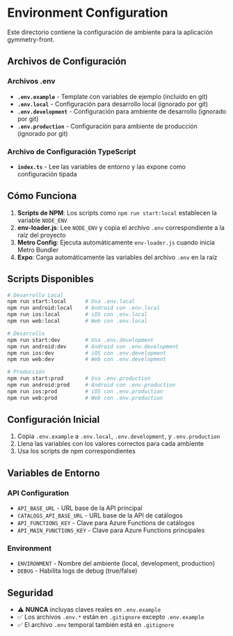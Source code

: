# Environment Configuration

Este directorio contiene la configuración de ambiente para la aplicación gymmetry-front.

## Archivos de Configuración

### Archivos .env

- **`.env.example`** - Template con variables de ejemplo (incluido en git)
- **`.env.local`** - Configuración para desarrollo local (ignorado por git)
- **`.env.development`** - Configuración para ambiente de desarrollo (ignorado por git)
- **`.env.production`** - Configuración para ambiente de producción (ignorado por git)

### Archivo de Configuración TypeScript

- **`index.ts`** - Lee las variables de entorno y las expone como configuración tipada

## Cómo Funciona

1. **Scripts de NPM**: Los scripts como `npm run start:local` establecen la variable `NODE_ENV`
2. **env-loader.js**: Lee `NODE_ENV` y copia el archivo `.env` correspondiente a la raíz del proyecto
3. **Metro Config**: Ejecuta automáticamente `env-loader.js` cuando inicia Metro Bundler
4. **Expo**: Carga automáticamente las variables del archivo `.env` en la raíz

## Scripts Disponibles

```bash
# Desarrollo Local
npm run start:local      # Usa .env.local
npm run android:local    # Android con .env.local
npm run ios:local        # iOS con .env.local
npm run web:local        # Web con .env.local

# Desarrollo
npm run start:dev        # Usa .env.development
npm run android:dev      # Android con .env.development
npm run ios:dev          # iOS con .env.development
npm run web:dev          # Web con .env.development

# Producción
npm run start:prod       # Usa .env.production
npm run android:prod     # Android con .env.production
npm run ios:prod         # iOS con .env.production
npm run web:prod         # Web con .env.production
```

## Configuración Inicial

1. Copia `.env.example` a `.env.local`, `.env.development`, y `.env.production`
2. Llena las variables con los valores correctos para cada ambiente
3. Usa los scripts de npm correspondientes

## Variables de Entorno

### API Configuration

- `API_BASE_URL` - URL base de la API principal
- `CATALOGS_API_BASE_URL` - URL base de la API de catálogos
- `API_FUNCTIONS_KEY` - Clave para Azure Functions de catálogos
- `API_MAIN_FUNCTIONS_KEY` - Clave para Azure Functions principales

### Environment

- `ENVIRONMENT` - Nombre del ambiente (local, development, production)
- `DEBUG` - Habilita logs de debug (true/false)

## Seguridad

- ⚠️ **NUNCA** incluyas claves reales en `.env.example`
- ✅ Los archivos `.env.*` están en `.gitignore` excepto `.env.example`
- ✅ El archivo `.env` temporal también está en `.gitignore`

